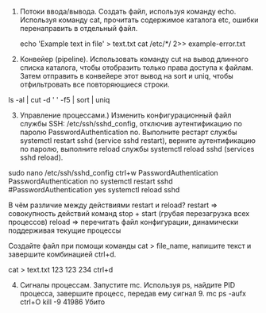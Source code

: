 1. Потоки ввода/вывода. Создать файл, используя команду echo. Используя команду cat, прочитать содержимое каталога etc, ошибки перенаправить в отдельный файл.

    echo 'Example text in file' > text.txt
    cat /etc/*/ 2>> example-error.txt


2. Конвейер (pipeline). Использовать команду cut на вывод длинного списка каталога, чтобы отобразить только права доступа к файлам. Затем отправить в конвейере этот вывод на sort и uniq, чтобы отфильтровать все повторяющиеся строки.

ls -al | cut -d ' ' -f5 | sort | uniq


3. Управление процессами.) Изменить конфигурационный файл службы SSH: /etc/ssh/sshd_config, отключив аутентификацию по паролю PasswordAuthentication no. Выполните рестарт службы systemctl restart sshd (service sshd restart), верните аутентификацию по паролю, выполните reload службы systemctl reload sshd (services sshd reload). 

sudo nano /etc/ssh/sshd_config
    ctrl+w PasswordAuthentication
        PasswordAuthentication no
            systemctl restart sshd
                #PasswordAuthentication yes
                    systemctl reload sshd

В чём различие между действиями restart и reload?
    restart => совокупность действий команд stop + start (грубая перезагрузка всех процессов)
    reload => перечитать файл конфигурации, динамически поддерживая текущие процессы

Создайте файл при помощи команды cat > file_name, напишите текст и завершите комбинацией ctrl+d.

cat > text.txt
123
123
234
ctrl+d


4. Сигналы процессам. Запустите mc. Используя ps, найдите PID процесса, завершите процесс, передав ему сигнал 9.
    mc
        ps -aufx
            ctrl+O
                kill -9 41986
                             Убито
